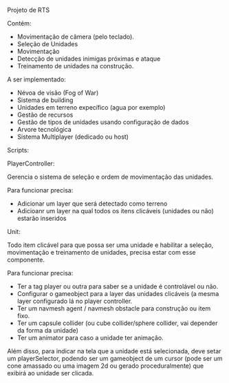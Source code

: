 Projeto de RTS 


Contém:

- Movimentação de câmera (pelo teclado).
- Seleção de Unidades
- Movimentação
- Detecção de unidades inimigas próximas e ataque
- Treinamento de unidades na construção.

A ser implementado:

- Névoa de visão (Fog of War)
- Sistema de building
- Unidades em terreno expecífico (agua por exemplo)
- Gestão de recursos
- Gestão de tipos de unidades usando configuração de dados
- Arvore tecnológica
- Sistema Multiplayer (dedicado ou host)


Scripts:


PlayerController:

Gerencia o sistema de seleção e ordem de movimentação das unidades.

Para funcionar precisa:
- Adicionar um layer que será detectado como terreno
- Adicioanr um layer na qual todos os itens clicáveis (unidades ou não) estarão inseridos

Unit:

Todo item clicável para que possa ser uma unidade e habilitar a seleção, movimentação e treinamento de unidades, precisa estar com esse componente.

Para funcionar precisa:
- Ter a tag player ou outra para saber se a unidade é controlável ou não.
- Configurar o gameobject para a layer das unidades clicáveis (a mesma layer configurado lá no player controller.
- Ter um navmesh agent / navmesh obstacle para construção ou item fixo.
- Ter um capsule collider (ou cube collider/sphere collider, vai depender da forma da unidade)
- Ter um animator para caso a unidade ter animação.

Além disso, para indicar na tela que a unidade está selecionada, deve setar um playerSelector, podendo ser um gameobject de um cursor (pode ser um cone amassado ou uma imagem 2d ou gerado proceduralmente) que exibirá ao unidade ser clicada.
